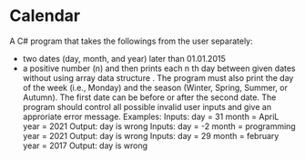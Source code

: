 # Calendar

A C# program that takes the followings from the user separately:
- two dates (day, month, and year) later than 01.01.2015
- a positive number (n) and then prints each n th day between given dates without using array data structure .
The program must also print the day of the week (i.e., Monday) and the season (Winter, Spring, Summer, or Autumn).
The first date can be before or after the second date.
The program should control all possible invalid user inputs and give an approriate error message.
Examples:
Inputs: day = 31
 month = ApriL
 year = 2021
Output: day is wrong
Inputs: day = -2
 month = programming
 year = 2021
Output: day is wrong
Inputs: day = 29
 month = february
 year = 2017
Output: day is wrong
